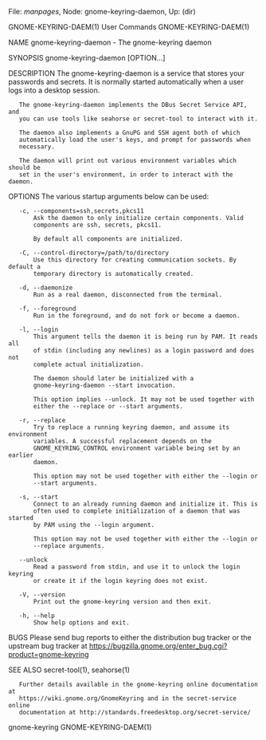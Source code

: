 File: *manpages*,  Node: gnome-keyring-daemon,  Up: (dir)

GNOME-KEYRING-DAEM(1)            User Commands           GNOME-KEYRING-DAEM(1)



NAME
       gnome-keyring-daemon - The gnome-keyring daemon

SYNOPSIS
       gnome-keyring-daemon [OPTION...]

DESCRIPTION
       The gnome-keyring-daemon is a service that stores your passwords and
       secrets. It is normally started automatically when a user logs into a
       desktop session.

       The gnome-keyring-daemon implements the DBus Secret Service API, and
       you can use tools like seahorse or secret-tool to interact with it.

       The daemon also implements a GnuPG and SSH agent both of which
       automatically load the user's keys, and prompt for passwords when
       necessary.

       The daemon will print out various environment variables which should be
       set in the user's environment, in order to interact with the daemon.

OPTIONS
       The various startup arguments below can be used:

       -c, --components=ssh,secrets,pkcs11
           Ask the daemon to only initialize certain components. Valid
           components are ssh, secrets, pkcs11.

           By default all components are initialized.

       -C, --control-directory=/path/to/directory
           Use this directory for creating communication sockets. By default a
           temporary directory is automatically created.

       -d, --daemonize
           Run as a real daemon, disconnected from the terminal.

       -f, --foreground
           Run in the foreground, and do not fork or become a daemon.

       -l, --login
           This argument tells the daemon it is being run by PAM. It reads all
           of stdin (including any newlines) as a login password and does not
           complete actual initialization.

           The daemon should later be initialized with a
           gnome-keyring-daemon --start invocation.

           This option implies --unlock. It may not be used together with
           either the --replace or --start arguments.

       -r, --replace
           Try to replace a running keyring daemon, and assume its environment
           variables. A successful replacement depends on the
           GNOME_KEYRING_CONTROL environment variable being set by an earlier
           daemon.

           This option may not be used together with either the --login or
           --start arguments.

       -s, --start
           Connect to an already running daemon and initialize it. This is
           often used to complete initialization of a daemon that was started
           by PAM using the --login argument.

           This option may not be used together with either the --login or
           --replace arguments.

       --unlock
           Read a password from stdin, and use it to unlock the login keyring
           or create it if the login keyring does not exist.

       -V, --version
           Print out the gnome-keyring version and then exit.

       -h, --help
           Show help options and exit.

BUGS
       Please send bug reports to either the distribution bug tracker or the
       upstream bug tracker at
       https://bugzilla.gnome.org/enter_bug.cgi?product=gnome-keyring

SEE ALSO
       secret-tool(1), seahorse(1)

       Further details available in the gnome-keyring online documentation at
       https://wiki.gnome.org/GnomeKeyring and in the secret-service online
       documentation at http://standards.freedesktop.org/secret-service/



gnome-keyring                                            GNOME-KEYRING-DAEM(1)
